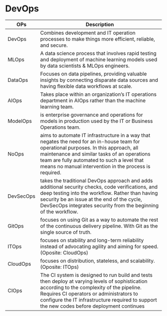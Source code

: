 # DevOps

| OPs       | Description                                                                                                                                                                                                                                                                                  |
|-----------|----------------------------------------------------------------------------------------------------------------------------------------------------------------------------------------------------------------------------------------------------------------------------------------------|
| DevOps    | Combines development and IT operation processes to make things more efficient, reliable, and secure.                                                                                                                                                                                         |
| MLOps     | A data science process that involves rapid testing and deployment of machine learning models used by data scientists & MLOps engineers.                                                                                                                                                      |
| DataOps   | Focuses on data pipelines, providing valuable insights by connecting disparate data sources and having flexible data workflows at scale.                                                                                                                                                     |
| AIOps     | Takes place within an organization’s IT operations department in AIOps rather than the machine learning team.                                                                                                                                                                                |
| ModelOps  | is enterprise governance and operations for models in production used by the IT or Business Operations team.                                                                                                                                                                                 |
| NoOps     | aims to automate IT infrastructure in a way that negates the need for an in-house team for operational purposes. In this approach, all maintenance and similar tasks of an operations team are fully automated to such a level that means no manual intervention in the process is required. |
| DevSecOps | takes the traditional DevOps approach and adds additional security checks, code verifications, and deep testing into the workflow. Rather than having security be an issue at the end of the cycle, DevSecOps integrates security from the beginning of the workflow.                        |
| GitOps    | focuses on using Git as a way to automate the rest of the continuous delivery pipeline. With Git as the single source of truth.                                                                                                                                                              |
| ITOps     | focuses on stability and long-term reliability instead of advocating agility and aiming for speed. (Oposite: CloudOps)                                                                                                                                                                       |
| CloudOps  | focuses on distribution, stateless, and scalability. (Oposite: ITOps)                                                                                                                                                                                                                        |
| CIOps     | The CI system is designed to run build and tests then deploy at varying levels of sophistication according to the complexity of the pipeline. Requires CI operators or administrators to configure the IT infrastructure required to support the new codes before deployment continues       |
